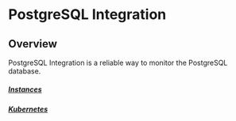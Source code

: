 # PostgreSQL Integration

## Overview

PostgreSQL Integration is a reliable way to monitor the PostgreSQL database.

##### [Instances](/docs/integrations/postgres/postgres_instances)

##### [Kubernetes](/docs/integrations/postgres/postgres_kubernetes)

